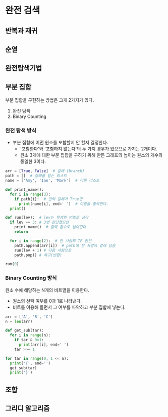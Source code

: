 # 완전 검색
## 반복과 재귀



## 순열



## 완전탐색기법




## 부분 집합
부분 집합을 구현하는 방법은 크게 2가지가 있다.
1. 완전 탐색
2. Binary Counting

### 완전 탐색 방식
- 부분 집합에 어떤 원소를 포함할지 안 할지 결정한다.
  - '포함한다'와 '포함하지 않는다'의 두 가지 경우가 있으므로 가지는 2개이다.
  - 원소 3개에 대한 부분 집합을 구하기 위해 만든 그래프의 높이는 원소의 개수와 동일한 3이다.

```python
arr = [True, False]  # 갈래 (branch)
path = []  # 갈래를 담는 리스트
name = ['Amy', 'Ian', 'Mark']  # 이름 리스트

def print_name():
  for i in range(3):
    if path[i]:  # 만약 갈래가 True면
      print(name[i], end=' ')  # 이름을 출력한다.
  print()

def run(lev):  # lev는 학생의 번호로 생각
  if lev == 3: # 3번 판단했으면
    print_name()  # 출력 함수로 넘어간다
    return

  for i in range(2):  # 한 사람의 TF 판단
    path.append(arr[i])  # path에 현 사람의 갈래 담음
    run(lev + 1) # 다음 사람으로
    path.pop() # 복구(반환)

run(0)
```

### Binary Counting 방식
원소 수에 해당하는 N개의 비트열을 이용한다.
- 원소의 선택 여부를 0과 1로 나타낸다.
- 비트를 이용해 돌면서 그 여부를 파악하고 부분 집합에 넣는다.
```python
arr = ['A', 'B', 'C']
n = len(arr)

def get_sub(tar):
  for i in range(n):
    if tar & 0x1:
      print(arr[i], end=' ')
    tar >>= 1

for tar in range(0, 1 << n):
  print('{', end='')
  get_sub(tar)
  print('}')
```

## 조합




## 그리디 알고리즘
